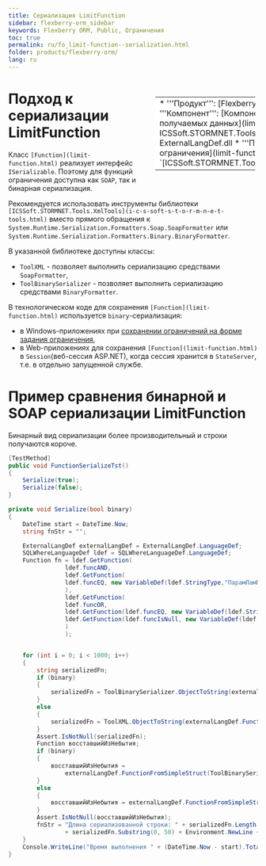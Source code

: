 ```yaml
---
title: Сериализация LimitFunction
sidebar: flexberry-orm_sidebar
keywords: Flexberry ORM, Public, Ограничения
toc: true
permalink: ru/fo_limit-function--serialization.html
folder: products/flexberry-orm/
lang: ru
---
```


<div style="margin:5px; padding-left:28px; float:right; width:40%; outline:1px solid white;">
<br>
<table border="0" width="100%" bgcolor="#6495ED">
<tbody><tr><td bgcolor="#FFFFFF">
* '''Продукт''': [Flexberry ORM](flexberry-o-r-m.html)
* '''Компонент''': [Компоненты для фильтрации и ограничения выборки получаемых данных](limitation.html)
* '''Программная библиотека''': ICSSoft.STORMNET.Tools.dll,ICSSoft.STORMNET.FunctionalLanguage.dll, ExternalLangDef.dll
* '''Предназначение''': Сериализация [функции ограничения](limit-function.html) средствами библиотеки `[ICSSoft.STORMNET.Tools](i-c-s-soft-s-t-o-r-m-n-e-t-tools.html)`.
</td>
</tr></tbody></table></a>
</div>

# Подход к сериализации LimitFunction

Класс `[Function](limit-function.html)` реализует интерфейс `ISerializable`. Поэтому для функций ограничения доступна как `SOAP`, так и бинарная сериализация. 

Рекомендуется использовать инструменты библиотеки `[ICSSoft.STORMNET.Tools.XmlTools](i-c-s-soft-s-t-o-r-m-n-e-t-tools.html)` вместо прямого обращения к `System.Runtime.Serialization.Formatters.Soap.SoapFormatter` или `System.Runtime.Serialization.Formatters.Binary.BinaryFormatter`.
 

В указанной библиотеке доступны классы:
* `ToolXML` - позволяет выполнить сериализацию средствами `SoapFormatter`,
* `ToolBinarySerializer` - позволяет выполнить сериализацию средствами `BinaryFormatter`.

В технологическом коде для сохранения `[Function](limit-function.html)` используется `binary`-сериализация:
* в Windows-приложениях при [сохранении ограничений на форме задания ограничения](adv-limit-function-serialization.html), 
* в Web-приложениях для сохранения `[Function](limit-function.html)` в `Session`(веб-сессия ASP.NET), когда сессия хранится в `StateServer`, т.е. в отдельно запущенной службе.

# Пример сравнения бинарной и SOAP сериализации LimitFunction

Бинарный вид сериализации более производительный и строки получаются короче.
```cs
[TestMethod]        
public void FunctionSerializeTst()        
{
    Serialize(true);            
    Serialize(false);        
}

private void Serialize(bool binary)
{
    DateTime start = DateTime.Now;
    string fnStr = "";

    ExternalLangDef externalLangDef = ExternalLangDef.LanguageDef;
    SQLWhereLanguageDef ldef = SQLWhereLanguageDef.LanguageDef;
    Function fn = ldef.GetFunction(
                ldef.funcAND,
                ldef.GetFunction(
                ldef.funcEQ, new VariableDef(ldef.StringType,"ПарамПамПам"), "кто ходит в гости по утрам"
                ),
                ldef.GetFunction(
                ldef.funcOR,
                ldef.GetFunction(ldef.funcEQ, new VariableDef(ldef.StringType, "ТотПоступаетМудро"), Environment.UserName),
                ldef.GetFunction(ldef.funcIsNull, new VariableDef(ldef.StringType, "НаТоОноИУтро"))
                )
                );


    for (int i = 0; i < 1000; i++)
    {
        string serializedFn;
        if (binary)
        {
            serializedFn = ToolBinarySerializer.ObjectToString(externalLangDef.FunctionToSimpleStruct(fn));
        }
        else
        {
            serializedFn = ToolXML.ObjectToString(externalLangDef.FunctionToSimpleStruct(fn));
        }
        Assert.IsNotNull(serializedFn);
        Function восставшийИзНебытия;
        if (binary)
        {
            восставшийИзНебытия =
                externalLangDef.FunctionFromSimpleStruct(ToolBinarySerializer.ObjectFromString(serializedFn));
        }
        else
        {
            восставшийИзНебытия = externalLangDef.FunctionFromSimpleStruct(ToolXML.ObjectFromString(serializedFn));
        }
        Assert.IsNotNull(восставшийИзНебытия);
        fnStr = "Длина сериализованной строки: " + serializedFn.Length + Environment.NewLine
                + serializedFn.Substring(0, 50) + Environment.NewLine + " lf: " + восставшийИзНебытия;
    }            
    Console.WriteLine("Время выполнения " + (DateTime.Now - start).TotalMilliseconds);
}
```
